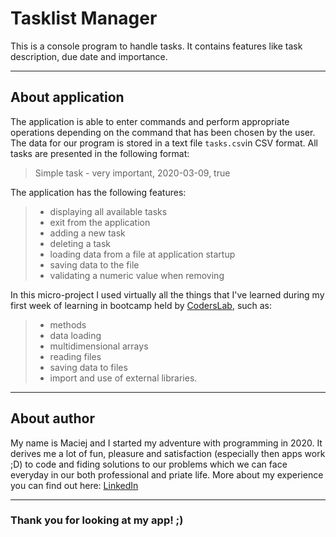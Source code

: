 # Tasklist Manager

This is a console program to handle tasks. It contains features like task description, due date and importance.

---

## About application

The application is able to enter commands and perform appropriate operations depending on the command that has been chosen by the user. The data for our program is stored in a text file `tasks.csv`in CSV format.
All tasks are presented in the following format:
> Simple task - very important, 2020-03-09, true

The application has the following features:
> - displaying all available tasks
> - exit from the application
> - adding a new task
> - deleting a task
> - loading data from a file at application startup
> - saving data to the file
> - validating a numeric value when removing

In this micro-project I used virtually all the things that I've learned during my first week of learning in bootcamp held by [CodersLab](https://coderslab.pl/pl/), such as:
> - methods
> - data loading
> - multidimensional arrays
> - reading files
> - saving data to files
> - import and use of external libraries.

---

## About author

My name is Maciej and I started my adventure with programming in 2020. It derives me a lot of fun, pleasure and satisfaction (especially then apps work ;D) to code and fiding solutions to our problems which we can face everyday in our both professional and priate life.
More about my experience you can find out here: [LinkedIn](https://www.linkedin.com/in/maciejkuchciak/)

---

### Thank you for looking at my app! ;)
